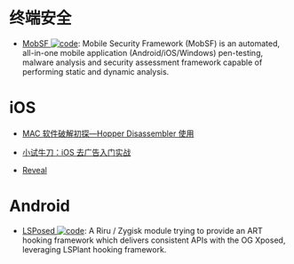 # 终端安全

- [MobSF ![code](https://ng-tech.icu/assets/code.svg)](https://github.com/MobSF/Mobile-Security-Framework-MobSF): Mobile Security Framework (MobSF) is an automated, all-in-one mobile application (Android/iOS/Windows) pen-testing, malware analysis and security assessment framework capable of performing static and dynamic analysis.

# iOS

- [MAC 软件破解初探—Hopper Disassembler 使用](http://www.52pojie.cn/thread-226930-1-1.html)

- [小试牛刀：iOS 去广告入门实战](http://www.freebuf.com/articles/terminal/77386.html)

- [Reveal](http://revealapp.com/)

# Android

- [LSPosed ![code](https://ng-tech.icu/assets/code.svg)](https://github.com/LSPosed/LSPosed): A Riru / Zygisk module trying to provide an ART hooking framework which delivers consistent APIs with the OG Xposed, leveraging LSPlant hooking framework.
